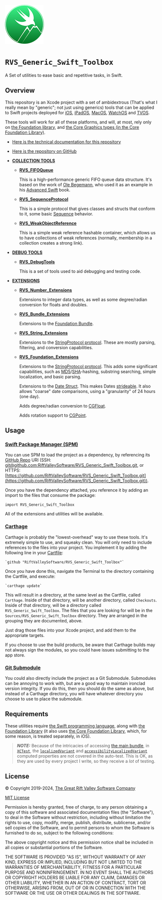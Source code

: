 ![Icon](https://github.com/RiftValleySoftware/RVS_Generic_Swift_Toolbox/raw/master/icon.png)

# ``RVS_Generic_Swift_Toolbox``

A Set of utilities to ease basic and repetitive tasks, in Swift.

## Overview

This repository is an Xcode project with a set of ambidextrous (That's what I really mean by "generic"; not just using generics) tools that can be applied to Swift projects deployed for [iOS](https://apple.com/ios), [iPadOS](https://apple.com/ipados), [MacOS](https://apple.com/macos), [WatchOS](https://apple.com/watchos) and [TVOS](https://apple.com/tvos).

These tools will work for all of these platforms, and will, at most, rely only on [the Foundation library](https://developer.apple.com/documentation/foundation), and [the Core Graphics types (in the Core Foundation Library)](https://developer.apple.com/documentation/corefoundation).

- [Here is the technical documentation for this repository](https://riftvalleysoftware.github.io/RVS_Generic_Swift_Toolbox/)
- [Here is the repository on GitHub](https://github.com/RiftValleySoftware/RVS_Generic_Swift_Toolbox)

- [**COLLECTION TOOLS**](https://github.com/RiftValleySoftware/RVS_Generic_Swift_Toolbox/tree/master/Sources/RVS_Generic_Swift_Toolbox/RVS_Generic_Swift_Toolbox_CollectionTools)
    - [**RVS_FIFOQueue**](https://github.com/RiftValleySoftware/RVS_Generic_Swift_Toolbox/blob/master/Sources/RVS_Generic_Swift_Toolbox/RVS_Generic_Swift_Toolbox_CollectionTools/RVS_FIFOQueue.swift)

        This is a high-performance generic FIFO queue data structure. It's based on the work of [Ole Begemann](https://oleb.net), who used it as an example in his [Advanced Swift](https://oleb.net/advanced-swift/) book.

    - [**RVS_SequenceProtocol**](https://github.com/RiftValleySoftware/RVS_Generic_Swift_Toolbox/blob/master/Sources/RVS_Generic_Swift_Toolbox/RVS_Generic_Swift_Toolbox_CollectionTools/RVS_SequenceProtocol.swift)

        This is a simple protocol that gives classes and structs that conform to it, some basic [Sequence](https://developer.apple.com/documentation/swift/sequence) behavior.

    - [**RVS_WeakObjectReference**](https://github.com/RiftValleySoftware/RVS_Generic_Swift_Toolbox/blob/master/Sources/RVS_Generic_Swift_Toolbox/RVS_Generic_Swift_Toolbox_CollectionTools/RVS_WeakObjectReference.swift)

        This is a simple weak reference hashable container, which allows us to have collections of weak references (normally, membership in a collection creates a strong link).

- [**DEBUG TOOLS**](https://github.com/RiftValleySoftware/RVS_Generic_Swift_Toolbox/tree/master/Sources/RVS_Generic_Swift_Toolbox/RVS_Generic_Swift_Toolbox_DebugTools)
    - [**RVS_DebugTools**](https://github.com/RiftValleySoftware/RVS_Generic_Swift_Toolbox/blob/master/Sources/RVS_Generic_Swift_Toolbox/RVS_Generic_Swift_Toolbox_DebugTools/RVS_DebugTools.swift)
    
        This is a set of tools used to aid debugging and testing code.

- [**EXTENSIONS**](https://github.com/RiftValleySoftware/RVS_Generic_Swift_Toolbox/tree/master/Sources/RVS_Generic_Swift_Toolbox/RVS_Generic_Swift_Toolbox_Extensions)
    - [**RVS_Number_Extensions**](https://github.com/RiftValleySoftware/RVS_Generic_Swift_Toolbox/blob/master/Sources/RVS_Generic_Swift_Toolbox/RVS_Generic_Swift_Toolbox_Extensions/RVS_Number_Extensions.swift)
    
        Extensions to integer data types, as well as some degree/radian conversion for floats and doubles.
        
    - [**RVS_Bundle_Extensions**](https://github.com/RiftValleySoftware/RVS_Generic_Swift_Toolbox/blob/master/Sources/RVS_Generic_Swift_Toolbox/RVS_Generic_Swift_Toolbox_Extensions/RVS_Bundle_Extensions.swift)
    
        Extensions to the [Foundation Bundle](https://developer.apple.com/documentation/foundation/bundle/).
        
    - [**RVS_String_Extensions**](https://github.com/RiftValleySoftware/RVS_Generic_Swift_Toolbox/blob/master/Sources/RVS_Generic_Swift_Toolbox/RVS_Generic_Swift_Toolbox_Extensions/RVS_String_Extensions.swift)
    
        Extensions to the [StringProtocol protocol](https://developer.apple.com/documentation/swift/stringprotocol). These are mostly parsing, filtering, and conversion capabilities.
        
    - [**RVS_Foundation_Extensions**](https://github.com/RiftValleySoftware/RVS_Generic_Swift_Toolbox/blob/master/Sources/RVS_Generic_Swift_Toolbox/RVS_Generic_Swift_Toolbox_Extensions/RVS_Foundation_Extensions.swift)

        Extensions to the [StringProtocol protocol](https://developer.apple.com/documentation/swift/stringprotocol). This adds some significant capabilities, such as [MD5](https://en.wikipedia.org/wiki/MD5)/[SHA](https://en.wikipedia.org/wiki/Secure_Hash_Algorithms)-hashing, substring searching, simple localization, and basic parsing.
    
        Extensions to the [Date Struct](https://developer.apple.com/documentation/foundation/date/). This makes Dates [strideable](https://developer.apple.com/documentation/swift/strideable/). It also allows "coarse" date comparisons, using a "granularity" of 24 hours (one day).
    
        Adds degree/radian conversion to [CGFloat](https://developer.apple.com/documentation/corefoundation/cgfloat/).
    
        Adds rotation support to [CGPoint](https://developer.apple.com/documentation/corefoundation/cgpoint/).

## Usage

### [**Swift Package Manager (SPM)**](https://swift.org/package-manager/)

You can use SPM to load the project as a dependency, by referencing its [GitHub Repo](https://github.com/RiftValleySoftware/RVS_Generic_Swift_Toolbox/) URI (SSH: [git@github.com:RiftValleySoftware/RVS_Generic_Swift_Toolbox.git](git@github.com:RiftValleySoftware/RVS_Generic_Swift_Toolbox.git), or HTTPS: [https://github.com/RiftValleySoftware/RVS_Generic_Swift_Toolbox.git](https://github.com/RiftValleySoftware/RVS_Generic_Swift_Toolbox.git)).

Once you have the dependency attached, you reference it by adding an import to the files that consume the package:
    
    import RVS_Generic_Swift_Toolbox
    
All of the extensions and utilities will be available.

### [**Carthage**](https://github.com/Carthage/Carthage)

Carthage is probably the "lowest-overhead" way to use these tools. It's extremely simple to use, and squeaky clean. You will only need to include references to the files into your project.
You implement it by adding the following line in your [Cartfile](https://github.com/Carthage/Carthage/blob/master/Documentation/Artifacts.md):

    `github "RiftValleySoftware/RVS_Generic_Swift_Toolbox"`
    
Once you have done this, navigate the Terminal to the directory containing the Cartfile, and execute:
    
    `carthage update`

This will result in a directory, at the same level as the Cartfile, called `Carthage`. Inside of that directory, will be another directory, called `Checkouts`. Inside of that directory, will be a directory called `RVS_Generic_Swift_Toolbox`.
The files that you are looking for will be in the `Sources/RVS_Generic_Swift_Toolbox` directory. They are arranged in the grouping they are documented, above.

Just drag those files into your Xcode project, and add them to the appropriate targets.

If you choose to use the build products, be aware that Carthage builds may not always sign the modules, so you could have issues submitting to the app store.
    
### **[Git Submodule](https://git-scm.com/book/en/v2/Git-Tools-Submodules)**

You could also directly include the project as a Git Submodule. Submodules can be annoying to work with, but are a good way to maintain ironclad version integrity.
If you do this, then you should do the same as above, but instead of a Carthage directory, you will have whatever directory you choose to use to place the submodule.

## Requirements

These utilities require [the Swift programming language](https://developer.apple.com/swift/), along with [the Foundation Library](https://developer.apple.com/documentation/foundation) (it also uses [the Core Foundation Library](https://developer.apple.com/documentation/corefoundation), which, for some reason, is treated separately, in iOS).

> **_NOTE:_**  Because of the intricacies of accessing [the main bundle](https://developer.apple.com/documentation/foundation/bundle/1410786-main), in [`XCTest`](https://developer.apple.com/documentation/xctest), the [`localizedVariant`](https://riftvalleysoftware.github.io/RVS_Generic_Swift_Toolbox/Extensions/StringProtocol.html#/s:Sy25RVS_Generic_Swift_ToolboxE16localizedVariantSSvp) and [`accessibilityLocalizedVariant`](https://riftvalleysoftware.github.io/RVS_Generic_Swift_Toolbox/Extensions/StringProtocol.html#/s:Sy25RVS_Generic_Swift_ToolboxE29accessibilityLocalizedVariantSSvp) computed properties are not covered in the auto-test. This is OK, as they are used by every project I write, so they receive a _lot_ of testing.

## License

© Copyright 2019-2024, [The Great Rift Valley Software Company](https://riftvalleysoftware.com)

[MIT License](https://opensource.org/licenses/MIT)

Permission is hereby granted, free of charge, to any person obtaining a copy of this software and associated documentation
files (the "Software"), to deal in the Software without restriction, including without limitation the rights to use, copy,
modify, merge, publish, distribute, sublicense, and/or sell copies of the Software, and to permit persons to whom the
Software is furnished to do so, subject to the following conditions:

The above copyright notice and this permission notice shall be included in all copies or substantial portions of the Software.

THE SOFTWARE IS PROVIDED "AS IS", WITHOUT WARRANTY OF ANY KIND, EXPRESS OR IMPLIED, INCLUDING BUT NOT LIMITED TO THE WARRANTIES
OF MERCHANTABILITY, FITNESS FOR A PARTICULAR PURPOSE AND NONINFRINGEMENT.
IN NO EVENT SHALL THE AUTHORS OR COPYRIGHT HOLDERS BE LIABLE FOR ANY CLAIM, DAMAGES OR OTHER LIABILITY, WHETHER IN AN ACTION OF
CONTRACT, TORT OR OTHERWISE, ARISING FROM, OUT OF OR IN CONNECTION WITH THE SOFTWARE OR THE USE OR OTHER DEALINGS IN THE SOFTWARE.
